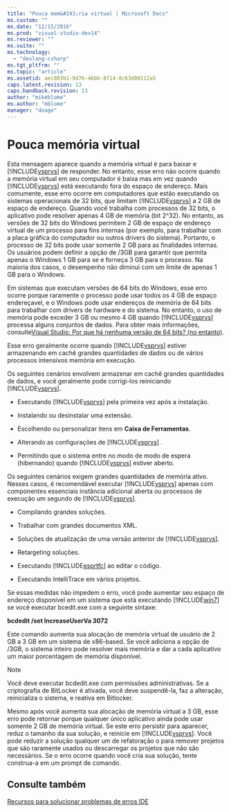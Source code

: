 ```yaml
---
title: "Pouca mem&#243;ria virtual | Microsoft Docs"
ms.custom: ""
ms.date: "12/15/2016"
ms.prod: "visual-studio-dev14"
ms.reviewer: ""
ms.suite: ""
ms.technology: 
  - "devlang-csharp"
ms.tgt_pltfrm: ""
ms.topic: "article"
ms.assetid: aec803b1-9d76-46bb-8f14-8c63d80112a5
caps.latest.revision: 13
caps.handback.revision: 13
author: "mikeblome"
ms.author: "mblome"
manager: "douge"
---
```

# Pouca mem&#243;ria virtual
Esta mensagem aparece quando a memória virtual é para baixar e [!INCLUDE[vsprvs](../code-quality/includes/vsprvs_md.md)] de responder.  No entanto, esse erro não ocorre quando a memória virtual em seu computador é baixa mas em vez quando [!INCLUDE[vsprvs](../code-quality/includes/vsprvs_md.md)] está executando fora do espaço de endereço.  Mais comumente, esse erro ocorre em computadores que estão executando os sistemas operacionais de 32 bits, que limitam [!INCLUDE[vsprvs](../code-quality/includes/vsprvs_md.md)] a 2 GB de espaço de endereço.  Quando você trabalha com processos de 32 bits, o aplicativo pode resolver apenas 4 GB de memória \(bit 2^32\).  No entanto, as versões de 32 bits do Windows permitem 2 GB de espaço de endereço virtual de um processo para fins internas \(por exemplo, para trabalhar com a placa gráfica do computador ou outros drivers do sistema\).  Portanto, o processo de 32 bits pode usar somente 2 GB para as finalidades internas.  Os usuários podem definir a opção de \/3GB para garantir que permita apenas o Windows 1 GB para se e forneça 3 GB para o processo.  Na maioria dos casos, o desempenho não diminui com um limite de apenas 1 GB para o Windows.  
  
 Em sistemas que executam versões de 64 bits do Windows, esse erro ocorre porque raramente o processo pode usar todos os 4 GB de espaço endereçavel, e o Windows pode usar endereços de memória de 64 bits para trabalhar com drivers de hardware e do sistema.  No entanto, o uso de memória pode exceder 3 GB ou mesmo 4 GB quando [!INCLUDE[vsprvs](../code-quality/includes/vsprvs_md.md)] processa alguns conjuntos de dados.  Para obter mais informações, consulte[Visual Studio: Por que há nenhuma versão de 64 bits? \(no entanto\)](http://go.microsoft.com/fwlink/?LinkId=246307).  
  
 Esse erro geralmente ocorre quando [!INCLUDE[vsprvs](../code-quality/includes/vsprvs_md.md)] estiver armazenando em cachê grandes quantidades de dados ou de vários processos intensivos memória em execução.  
  
 Os seguintes cenários envolvem armazenar em cachê grandes quantidades de dados, e você geralmente pode corrigi\-los reiniciando [!INCLUDE[vsprvs](../code-quality/includes/vsprvs_md.md)].  
  
-   Executando [!INCLUDE[vsprvs](../code-quality/includes/vsprvs_md.md)] pela primeira vez após a instalação.  
  
-   Instalando ou desinstalar uma extensão.  
  
-   Escolhendo ou personalizar itens em **Caixa de Ferramentas**.  
  
-   Alterando as configurações de [!INCLUDE[vsprvs](../code-quality/includes/vsprvs_md.md)] .  
  
-   Permitindo que o sistema entre no modo de modo de espera \(hibernando\) quando [!INCLUDE[vsprvs](../code-quality/includes/vsprvs_md.md)] estiver aberto.  
  
 Os seguintes cenários exigem grandes quantidades de memória ativo.  Nesses casos, é recomendável executar [!INCLUDE[vsprvs](../code-quality/includes/vsprvs_md.md)] apenas com componentes essenciais instância adicional aberta ou processos de execução um segundo de [!INCLUDE[vsprvs](../code-quality/includes/vsprvs_md.md)].  
  
-   Compilando grandes soluções.  
  
-   Trabalhar com grandes documentos XML.  
  
-   Soluções de atualização de uma versão anterior de [!INCLUDE[vsprvs](../code-quality/includes/vsprvs_md.md)].  
  
-   Retargeting soluções.  
  
-   Executando [!INCLUDE[esprtfc](../code-quality/includes/esprtfc_md.md)] ao editar o código.  
  
-   Executando IntelliTrace em vários projetos.  
  
 Se essas medidas não impedem o erro, você pode aumentar seu espaço de endereço disponível em um sistema que está executando [!INCLUDE[win7](../debugger/includes/win7_md.md)] se você executar bcedit.exe com a seguinte sintaxe:  
  
 **bcdedit \/set IncreaseUserVa 3072**  
  
 Este comando aumenta sua alocação de memória virtual de usuário de 2 GB a 3 GB em um sistema de x86\-based.  Se você adiciona a opção de \/3GB, o sistema inteiro pode resolver mais memória e dar a cada aplicativo um maior porcentagem de memória disponível.  
  
> [!NOTE]
>  Você deve executar bcdedit.exe com permissões administrativas.  Se a criptografia de BitLocker é ativada, você deve suspendê\-la, faz a alteração, reinicializa o sistema, e reativa em Bitlocker.  
  
 Mesmo após você aumenta sua alocação de memória virtual a 3 GB, esse erro pode retornar porque qualquer único aplicativo ainda pode usar somente 2 GB de memória virtual.  Se este erro persistir para aparecer, reduz o tamanho da sua solução, e reinicie em [!INCLUDE[vsprvs](../code-quality/includes/vsprvs_md.md)].  Você pode reduzir a solução qualquer um de refatoração o para remover projetos que são raramente usados ou descarregar os projetos que não são necessários.  Se o erro ocorre quando você cria sua solução, tente construa\-a em um prompt de comando.  
  
## Consulte também  
 [Recursos para solucionar problemas de erros IDE](../ide/reference/resources-for-troubleshooting-integrated-development-environment-errors.md)